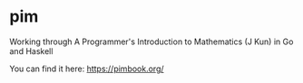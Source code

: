 # pim

Working through A Programmer's Introduction to Mathematics (J Kun) in Go and Haskell

You can find it here: https://pimbook.org/

